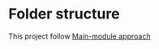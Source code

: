 # Folder structure

This project follow [Main-module approach](https://dev.to/piotrgwiazda/main-module-approach-for-handling-multiple-environments-in-terraform-1oln)
